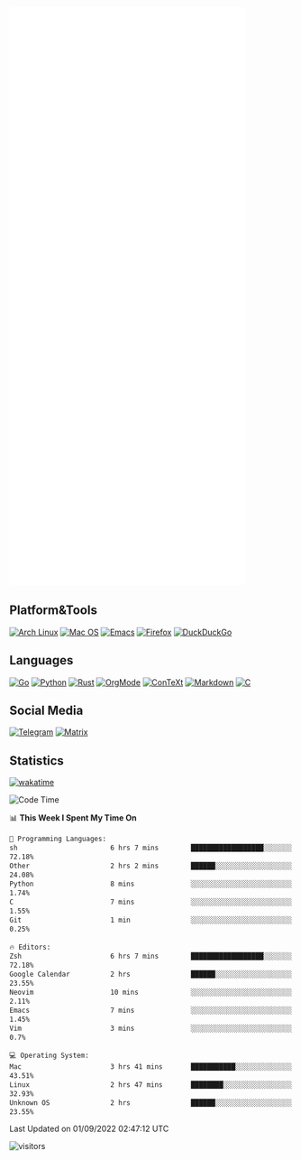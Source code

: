 ![Metrics](https://github.com/SteamedFish/SteamedFish/blob/master/github-metrics.svg)

## Platform&Tools

[![Arch Linux](https://img.shields.io/badge/ArchLinux-1793D1?logo=arch-linux&logoColor=fff&style=flat-square)](https://archlinux.org/)
[![Mac OS](https://img.shields.io/badge/MacOS-000000?style=flat-square&logo=macos&logoColor=F0F0F0)](https://www.apple.com/macos/)
[![Emacs](https://img.shields.io/badge/Emacs-%237F5AB6.svg?&style=flat-square&logo=gnu-emacs&logoColor=white)](https://www.gnu.org/software/emacs/)
[![Firefox](https://img.shields.io/badge/Firefox-FF7139?style=flat-square&logo=Firefox-Browser&logoColor=white)](https://firefox.com/)
[![DuckDuckGo](https://img.shields.io/badge/DuckDuckGo-DE5833?style=flat-square&logo=DuckDuckGo&logoColor=white)](https://duckduckgo.com/)

## Languages

[![Go](https://img.shields.io/badge/Golang-%2300ADD8.svg?style=flat-square&logo=go&logoColor=white)](https://golang.org/)
[![Python](https://img.shields.io/badge/Python-3670A0?style=flat-square&logo=python&logoColor=ffdd54)](https://www.python.org/)
[![Rust](https://img.shields.io/badge/Rust-%23000000.svg?style=flat-square&logo=rust&logoColor=white)](https://www.rust-lang.org/)
[![OrgMode](https://img.shields.io/badge/OrgMode-%23000000.svg?style=flat-square&logo=org&logoColor=white)](https://orgmode.org/)
[![ConTeXt](https://img.shields.io/badge/ConTeXt-%23008080.svg?style=flat-square&logo=latex&logoColor=white)](https://contextgarden.net/)
[![Markdown](https://img.shields.io/badge/MarkDown-%23000000.svg?style=flat-square&logo=markdown&logoColor=white)](https://daringfireball.net/projects/markdown/)
[![C](https://img.shields.io/badge/C-%2300599C.svg?style=flat-square&logo=c&logoColor=white)](https://www.iso.org/standard/74528.html)

## Social Media
[![Telegram](https://img.shields.io/badge/SteamedFish-2CA5E0?style=social&logo=telegram&logoColor=white)](https://t.me/SteamedFish)
[![Matrix](https://img.shields.io/badge/SteamedFish-2CA5E0?style=social&logo=matrix&logoColor=black)](https://matrix.to/#/@i:steamedfish.org)

## Statistics
[![wakatime](https://wakatime.com/badge/user/168280d6-fcf2-4b4f-ad3a-dc4612f35b38.svg)](https://wakatime.com/@168280d6-fcf2-4b4f-ad3a-dc4612f35b38)

<!--START_SECTION:waka-->
![Code Time](http://img.shields.io/badge/Code%20Time-1%2C983%20hrs%2031%20mins-blue)

📊 **This Week I Spent My Time On** 

```text
💬 Programming Languages: 
sh                       6 hrs 7 mins        ██████████████████░░░░░░░   72.18% 
Other                    2 hrs 2 mins        ██████░░░░░░░░░░░░░░░░░░░   24.08% 
Python                   8 mins              ░░░░░░░░░░░░░░░░░░░░░░░░░   1.74% 
C                        7 mins              ░░░░░░░░░░░░░░░░░░░░░░░░░   1.55% 
Git                      1 min               ░░░░░░░░░░░░░░░░░░░░░░░░░   0.25%

🔥 Editors: 
Zsh                      6 hrs 7 mins        ██████████████████░░░░░░░   72.18% 
Google Calendar          2 hrs               ██████░░░░░░░░░░░░░░░░░░░   23.55% 
Neovim                   10 mins             ░░░░░░░░░░░░░░░░░░░░░░░░░   2.11% 
Emacs                    7 mins              ░░░░░░░░░░░░░░░░░░░░░░░░░   1.45% 
Vim                      3 mins              ░░░░░░░░░░░░░░░░░░░░░░░░░   0.7%

💻 Operating System: 
Mac                      3 hrs 41 mins       ███████████░░░░░░░░░░░░░░   43.51% 
Linux                    2 hrs 47 mins       ████████░░░░░░░░░░░░░░░░░   32.93% 
Unknown OS               2 hrs               ██████░░░░░░░░░░░░░░░░░░░   23.55%

```


 Last Updated on 01/09/2022 02:47:12 UTC
<!--END_SECTION:waka-->

![visitors](https://visitor-badge.laobi.icu/badge?page_id=SteamedFish.SteamedFish)
